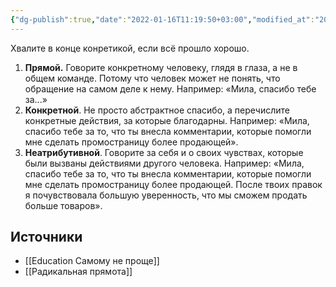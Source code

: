 ```yaml
---
{"dg-publish":true,"date":"2022-01-16T11:19:50+03:00","modified_at":"2022-05-31T09:17:37+03:00","permalink":"/iskrenyaya-pohvala/","dgHomeLink":false,"dgPassFrontmatter":true}
---
```


Хвалите в конце конретикой, если всё прошло хорошо.
1.  **Прямой.** Говорите конкретному человеку, глядя в глаза, а не в общем команде. Потому что человек может не понять, что обращение на самом деле к нему. Например: «Мила, спасибо тебе за...»
2.  **Конкретной**. Не просто абстрактное спасибо, а перечислите конкретные действия, за которые благодарны. Например: «Мила, спасибо тебе за то, что ты внесла комментарии, которые помогли мне сделать промостраницу более продающей».
3.  **Неатрибутивной**. Говорите за себя и о своих чувствах, которые были вызваны действиями другого человека. Например: «Мила, спасибо тебе за то, что ты внесла комментарии, которые помогли мне сделать промостраницу более продающей. После твоих правок я почувствовала большую уверенность, что мы сможем продать больше товаров».

## Источники

- [[Education Самому не проще]]
- [[Радикальная прямота]]
